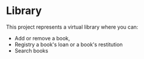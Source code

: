 # Library
This project represents a virtual library where you can:
- Add or remove a book, 
- Registry a book's loan or a book's restitution
- Search books 
